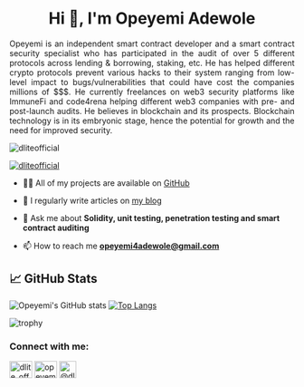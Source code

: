 <h1 align="center">Hi 👋, I'm Opeyemi Adewole</h1>
<p align="justify">Opeyemi is an independent smart contract developer and a smart contract security specialist who has participated in the audit of over 5 different protocols across lending & borrowing, staking, etc. He has helped different crypto protocols prevent various hacks to their system ranging from low-level impact to bugs/vulnerabilities that could have cost the companies millions of $$$. He currently freelances on web3 security platforms like ImmuneFi and code4rena helping different web3 companies with pre- and post-launch audits. He believes in blockchain and its prospects. Blockchain technology is in its embryonic stage, hence the potential for growth and the need for improved security.</p>

<p align="left"> <img src="https://komarev.com/ghpvc/?username=dliteofficial&label=Profile%20views&color=0e75b6&style=flat" alt="dliteofficial" /> </p>

<p align="left"> <a href="https://github.com/ryo-ma/github-profile-trophy"><img src="https://github-profile-trophy.vercel.app/?username=dliteofficial" alt="dliteofficial" /></a> </p>

- 👨‍💻 All of my projects are available on [GitHub](https://github.com/dliteofficial)

- 📝 I regularly write articles on [my blog](dliteofficial.hashnode.dev)

- 💬 Ask me about **Solidity, unit testing, penetration testing and smart contract auditing**

- 📫 How to reach me **opeyemi4adewole@gmail.com**

## &#x1f4c8; GitHub Stats

![Opeyemi's GitHub stats](https://github-readme-stats.vercel.app/api?username=dliteofficial&show_icons=true&theme=tokyonight&count_private=true&include_all_commits=true)
[![Top Langs](https://github-readme-stats.vercel.app/api/top-langs/?username=dliteofficial&layout=compact&theme=tokyonight)](https://github.com/dliteofficial)

![trophy](https://github-profile-trophy.vercel.app/?username=dliteofficial)

<h3 align="left">Connect with me:</h3>
<p align="left">
<a href="https://twitter.com/dlite_official" target="blank"><img align="center" src="https://raw.githubusercontent.com/rahuldkjain/github-profile-readme-generator/master/src/images/icons/Social/twitter.svg" alt="dlite_official" height="30" width="40" /></a>
<a href="https://linkedin.com/in/opeyemi-adewole" target="blank"><img align="center" src="https://raw.githubusercontent.com/rahuldkjain/github-profile-readme-generator/master/src/images/icons/Social/linked-in-alt.svg" alt="opeyemi-adewole" height="30" width="40" /></a>
<a href="https://hashnode.com/@dliteofficial" target="blank"><img align="center" src="https://img.icons8.com/color/480/hashnode.png" alt="@dliteofficial" height="30" width="30" /></a>
</p>
